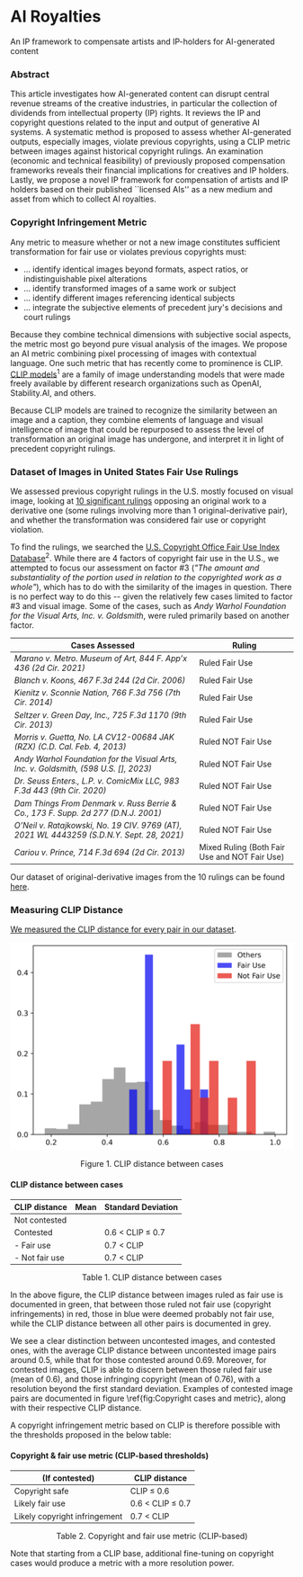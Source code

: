 # AI Royalties
An IP framework to compensate artists and IP-holders for AI-generated content

### Abstract
This article investigates how AI-generated content can disrupt central revenue streams of the creative industries, in particular the collection of dividends from intellectual property (IP) rights. It reviews the IP and copyright questions related to the input and output of generative AI systems. A systematic method is proposed to assess whether AI-generated outputs, especially images, violate previous copyrights, using a CLIP metric between images against historical copyright rulings. An examination (economic and technical feasibility) of previously proposed compensation frameworks reveals their financial implications for creatives and IP holders. Lastly, we propose a novel IP framework for compensation of artists and IP holders based on their published ``licensed AIs'' as a new medium and asset from which to collect AI royalties.

### Copyright Infringement Metric
Any metric to measure whether or not a new image constitutes sufficient transformation for fair use or violates previous copyrights must: 
* ... identify identical images beyond formats, aspect ratios, or indistinguishable pixel alterations
* ... identify transformed images of a same work or subject 
* ... identify different images referencing identical subjects 
* ... integrate the subjective elements of precedent jury's decisions and court rulings

Because they combine technical dimensions with subjective social aspects, the metric most go beyond pure visual analysis of the images.
We propose an AI metric combining pixel processing of images with contextual language. One such metric that has recently come to prominence is CLIP. [CLIP models](https://arxiv.org/pdf/2103.00020.pdf)<sup>1</sup> are a family of image understanding models that were made freely available by different research organizations such as OpenAI, Stability.AI, and others. 

Because CLIP models are trained to recognize the similarity between an image and a caption, they combine elements of language and visual intelligence of image that could be repurposed to assess the level of transformation an original image has undergone, and interpret it in light of precedent copyright rulings.

### Dataset of Images in United States Fair Use Rulings
We assessed previous copyright rulings in the U.S. mostly focused on visual image, looking at [10 significant rulings](https://drive.google.com/drive/folders/1OUvZeKKgi26gzMdPweo5WY5Zys1u5deA?usp=drive_link) opposing an original work to a derivative one (some rulings involving more than 1 original-derivative pair), and whether the transformation was considered fair use or copyright violation. 

To find the rulings, we searched the [U.S. Copyright Office Fair Use Index Database](https://www.copyright.gov/fair-use/fair-index.html)<sup>2</sup>. While there are 4 factors of copyright fair use in the U.S., we attempted to focus our assessment on factor #3 (_"The amount and substantiality of the portion used in relation to the copyrighted work as a whole"_), which has to do with the similarity of the images in question. There is no perfect way to do this -- given the relatively few cases limited to factor #3 and visual image. Some of the cases, such as _Andy Warhol Foundation for the Visual Arts, Inc. v. Goldsmith_, were ruled primarily based on another factor.

| **Cases Assessed** | **Ruling** |
|--------------------|------------|
| _Marano v. Metro. Museum of Art, 844 F. App’x 436 (2d Cir. 2021)_ | Ruled Fair Use |
| _Blanch v. Koons, 467 F.3d 244 (2d Cir. 2006)_ | Ruled Fair Use |
| _Kienitz v. Sconnie Nation, 766 F.3d 756 (7th Cir. 2014)_ | Ruled Fair Use |
| _Seltzer v. Green Day, Inc., 725 F.3d 1170 (9th Cir. 2013)_ | Ruled Fair Use |
| _Morris v. Guetta, No. LA CV12-00684 JAK (RZX) (C.D. Cal. Feb. 4, 2013)_ | Ruled NOT Fair Use |
| _Andy Warhol Foundation for the Visual Arts, Inc. v. Goldsmith, (598 U.S. [], 2023)_ | Ruled NOT Fair Use |
| _Dr. Seuss Enters., L.P. v. ComicMix LLC, 983 F.3d 443 (9th Cir. 2020)_ | Ruled NOT Fair Use |
| _Dam Things From Denmark v. Russ Berrie & Co., 173 F. Supp. 2d 277 (D.N.J. 2001)_ | Ruled NOT Fair Use |
| _O’Neil v. Ratajkowski, No. 19 CIV. 9769 (AT), 2021 WL 4443259 (S.D.N.Y. Sept. 28, 2021)_ | Ruled NOT Fair Use |
| _Cariou v. Prince, 714 F.3d 694 (2d Cir. 2013)_ | Mixed Ruling (Both Fair Use and NOT Fair Use) |

Our dataset of original-derivative images from the 10 rulings can be found [here](https://drive.google.com/drive/folders/1OUvZeKKgi26gzMdPweo5WY5Zys1u5deA?usp=drive_link).


### Measuring CLIP Distance
[We measured the CLIP distance for every pair in our dataset](CaseAnalysis.ipynb).

![CLIP distance between images, We see a clear distinction between uncontested images, and contested ones, with the average CLIP distance between uncontested image pairs around 0.5, while that for those contested around 0.69.](fig1_imageversion.png)
<p align="center"> Figure 1. CLIP distance between cases</p>

#### CLIP distance between cases

| CLIP distance            | Mean | Standard Deviation       |
|--------------------------|------|--------------------------|
| Not contested            |      |                          |
| Contested                |      | 0.6 < CLIP ≤ 0.7         |
| - Fair use               |      | 0.7 < CLIP               |
| - Not fair use           |      | 0.7 < CLIP               |
<p align="center"> Table 1. CLIP distance between cases</p>

In the above figure, the CLIP distance between images ruled as fair use is documented in green, that between those ruled not fair use (copyright infringements) in red, those in blue were deemed probably not fair use, while the CLIP distance between all other pairs is documented in grey. 

We see a clear distinction between uncontested images, and contested ones, with the average CLIP distance between uncontested image pairs around 0.5, while that for those contested around 0.69. Moreover, for contested images, CLIP is able to discern between those ruled fair use (mean of 0.6), and those infringing copyright (mean of 0.76), with a resolution beyond the first standard deviation. 
Examples of contested image pairs are documented in figure \ref{fig:Copyright cases and metric}, along with their respective CLIP distance. 

A copyright infringement metric based on CLIP is therefore possible with the thresholds proposed in the below table:

#### Copyright & fair use metric (CLIP-based thresholds)

| (If contested)                  | CLIP distance              |
|--------------------------------|----------------------------|
| Copyright safe                 | CLIP ≤ 0.6                 |
| Likely fair use                | 0.6 < CLIP ≤ 0.7           |
| Likely copyright infringement  | 0.7 < CLIP                 |
<p align="center"> Table 2. Copyright and fair use metric (CLIP-based)</p>

Note that starting from a CLIP base, additional fine-tuning on copyright cases would produce a metric with a more resolution power. 










